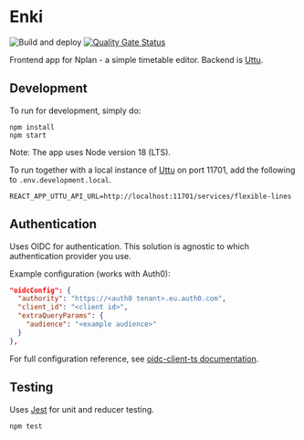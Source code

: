 # Enki
![Build and deploy](https://github.com/entur/enki/actions/workflows/build-and-deploy.yml/badge.svg)
 [![Quality Gate Status](https://sonarcloud.io/api/project_badges/measure?project=entur_enki&metric=alert_status)](https://sonarcloud.io/dashboard?id=entur_enki)

Frontend app for Nplan - a simple timetable editor. Backend is [Uttu](https://github.com/entur/uttu).

## Development

To run for development, simply do:

```
npm install
npm start
```

Note: The app uses Node version 18 (LTS).

To run together with a local instance of [Uttu](https://github.com/entur/uttu) on port 11701, add the following to `.env.development.local`.

```
REACT_APP_UTTU_API_URL=http://localhost:11701/services/flexible-lines
```

## Authentication

Uses OIDC for authentication. This solution is agnostic to which authentication provider you use.

Example configuration (works with Auth0):

```json
"oidcConfig": {
  "authority": "https://<auth0 tenant>.eu.auth0.com",
  "client_id": "<client id>",
  "extraQueryParams": {
    "audience": "<example audience>"
  }
},
  ```

For full configuration reference, see [oidc-client-ts documentation](https://authts.github.io/oidc-client-ts/interfaces/UserManagerSettings.html).

## Testing

Uses [Jest](https://facebook.github.io/jest) for unit and reducer testing.

```
npm test
```
